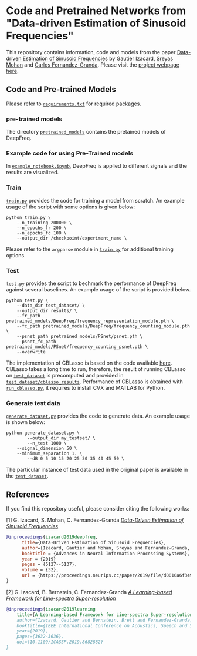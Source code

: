 # Code and Pretrained Networks from <br>"Data-driven Estimation of Sinusoid Frequencies"

This repository contains information, code and models from the paper [Data-driven Estimation of Sinusoid Frequencies](https://arxiv.org/abs/1906.00823) by Gautier Izacard, [Sreyas Mohan](https://sreyas-mohan.github.io) and [Carlos Fernandez-Granda](https://cims.nyu.edu/~cfgranda/). Please visit the [project webpage here](https://sreyas-mohan.github.io/DeepFreq/). 

## Code and Pre-trained Models

Please refer to [`requirements.txt`](requirements.txt) for required packages. 

### pre-trained models
The directory [`pretrained_models`](pretrained_models) contains the pretained models of DeepFreq. 

### Example code for using Pre-Trained models

In [`example_notebook.ipynb`](example_notebook.ipynb), DeepFreq is applied to different signals and the results are visualized. 


### Train

[`train.py`](train.py) provides the code for training a model from scratch. An example usage of the script with some options is given below:

```shell
python train.py \
	--n_training 200000 \
	--n_epochs_fr 200 \
	--n_epochs_fc 100 \
	--output_dir /checkpoint/experiment_name \
```

Please refer to the `argparse` module in [`train.py`](train.py) for additional training options.

### Test

[`test.py`](test.py) provides the script to bechmark the performance of DeepFreq against several baselines. An example usage of the script is provided below.


```shell
python test.py \
	--data_dir test_dataset/ \
  	--output_dir results/ \
  	--fr_path pretrained_models/DeepFreq/frequency_representation_module.pth \
  	--fc_path pretrained_models/DeepFreq/frequency_counting_module.pth \
  	--psnet_path pretrained_models/PSnet/psnet.pth \
	--psnet_fc_path pretrained_models/PSnet/frequency_counting_psnet.pth \
	--overwrite
```

The implementation of CBLasso is based on the code available [here](http://www.lsta.upmc.fr/boyer/codes/html_CBlasso_vs_Blasso/script_example1_CBlasso_vs_Blasso.html). CBLasso takes a long time to run, therefore, the result of running CBLasso on [`test_dataset`](test_dataset) is precomputed and provided in [`test_dataset/cblasso_results`](test_dataset/cblasso_results). Performance of CBLasso is obtained with [`run_cblasso.py`](run_cblasso.py), it requires to install CVX and MATLAB for Python.



### Generate test data

 [`generate_dataset.py`](`generate_dataset.py`) provides the code to generate data. An example usage is shown below:

```shell
python generate_dataset.py \
    	--output_dir my_testset/ \
    	--n_test 1000 \
	--signal_dimension 50 \
   	--minimum_separation 1. \
    	--dB 0 5 10 15 20 25 30 35 40 45 50 \
```

The particular instance of test data used in the original paper is available in the [`test_dataset`](test_dataset).

## References

If you find this repository useful, please consider citing the following works:

[1] G. Izacard, S. Mohan, C. Fernandez-Granda [*Data-Driven Estimation of Sinusoid Frequencies*](https://proceedings.neurips.cc/paper/2019/file/d0010a6f34908640a4a6da2389772a78-Paper.pdf)

```bibtex
@inproceedings{izacard2019deepfreq,
      title={Data-Driven Estimation of Sinusoid Frequencies}, 
      author={Izacard, Gautier and Mohan, Sreyas and Fernandez-Granda, Carlos},
      booktitle = {Advances in Neural Information Processing Systems},
      year = {2019}
      pages = {5127--5137},
      volume = {32},
      url = {https://proceedings.neurips.cc/paper/2019/file/d0010a6f34908640a4a6da2389772a78-Paper.pdf},
}
```

[2] G. Izacard, B. Bernstein, C. Fernandez-Granda [*A Learning-based Framework for Line-spectra Super-resolution*](https://arxiv.org/abs/1811.05844)


```bibtex
@inproceedings{izacard2019learning
	title={A Learning-based Framework for Line-spectra Super-resolution},
  	author={Izacard, Gautier and Bernstein, Brett and Fernandez-Granda, Carlos},
  	booktitle={IEEE International Conference on Acoustics, Speech and Signal Processing (ICASSP)},
	year={2019},
  	pages={3632-3636},
  	doi={10.1109/ICASSP.2019.8682882}
}
```
